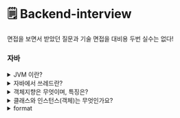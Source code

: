 # 🗒️ Backend-interview
면접을 보면서 받았던 질문과 기술 면접을 대비용
두번 실수는 없다!

### 자바
<details>
  <summary>JVM 이란?</summary>
  <br>
  <p>
    Java Virtual Machine의 줄임말이다. 말 그래도 가상의 기계, 컴퓨터이다.
  </p>
  <p>
    OS에 종속받지 않고 CPU 가 Java를 인식, 실행할 수 있게 하는 가상 컴퓨터이다.
  </p>
</details>

<details>
  <summary>자바에서 쓰레드란?</summary>
  <br>
  <p>스레드는 프로그램 내에서 실행되는 프로그램 제어 흐름(실행단위)을 말한다</p>
</details>

<details>
  <summary>객체지향은 무엇이며, 특징은?</summary>
  <br>
  <p>프로그래밍에서 필요한 데이터를 추상화시켜 상태와 행위를 가진 객체를 만들고 그 객체들 간의 유기적인 상호작용을 통해 로직을 구성하는 프로그래밍 방법</p>
  <p>객체 지향에서 중요한 키워드 : <code>클래스 + 인스턴스(객체)</code> <code>추상화</code> <code>캡슐화</code> <code>상속</code> <code>다형성</code></p>
  <p>

### 장점

1. **코드 재사용이 용이** : 남이 만든 클래스를 가져와서 이용할 수 있고 상속을 통해 확장해서 사용할 수 있다.
2. **유지보수가 쉬움** : 절차 지향 프로그래밍에서는 코드를 수정해야할 때 일일이 찾아 수정해야하는 반면 객체 지향 프로그래밍에서는 수정해야 할 부분이 클래스 내부에 멤버 변수혹은 메서드로 존재하기 때문에 해당 부분만 수정하면 된다.
3. **대형 프로젝트에 적합** : 클래스 단위로 모듈화시켜서 개발할 수 있으므로 대형 프로젝트처럼 여러 명, 여러 회사에서 프로젝트를 개발할 때 업무 분담하기 쉽다.

### **단점**

1. 처리 속도가 상대적으로 느림
2. 객체가 많으면 용량이 커질 수 있음
3. 설계 시 많은 시간과 노력이 필요
</p>
</details>

<details>
  <summary>클래스와 인스턴스(객체)는 무엇인가요?</summary>
  <br>
  <p>클래스 : 어떤 문제를 해결하기 위한 데이터를 만들기 위해 추상화를 거쳐 집단에 속하는 속성(attribute)과 행위(behavior)를 변수와 메서드로 정의한 것으로 객체를 만들기 위한 메타정보라고 볼 수 있다.</p>
  <p>인스턴스(객체) : 클래스에서 정의한 것을 토대로 실제 메모리에 할당된 것으로 실제 프로그램에서 사용되는 데이터</p>
</details>


<details>
  <summary>format</summary>
  <br>
  <p>

  </p>
</details>


